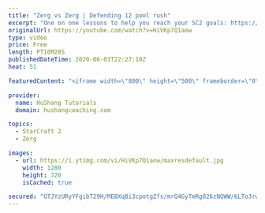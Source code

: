 ```yaml
---
title: "Zerg vs Zerg | Defending 12 pool rush"
excerpt: "One on one lessons to help you reach your SC2 goals: https://www.hushangcoaching.com ------------------------------------------------------------------------------------------------------- In this guide we take a look at how to defend one of the most infamous \"zerg rushes\" in sc2: the 12 pool. This rush"
originalUrl: https://youtube.com/watch?v=HiVKp7Q1aow
type: video
price: Free
length: PT10M28S
publishedDateTime: 2020-06-01T22:27:10Z
heat: 51

featuredContent: "<iframe width=\"800\" height=\"500\" frameborder=\"0\" src=\"https://www.youtube.com/embed/HiVKp7Q1aow\" allow=\"accelerometer; autoplay; encrypted-media; gyroscope; picture-in-picture\" allowfullscreen></iframe>"

provider:
  name: HuShang Tutorials
  domain: hushangcoaching.com

topics:
  - StarCraft 2
  - Zerg

images:
  - url: https://i.ytimg.com/vi/HiVKp7Q1aow/maxresdefault.jpg
    width: 1280
    height: 720
    isCached: true

secured: "GTJYzURyYFgibT29H/MEBXqBi3cpotgZfs/mrQ4GyTmRg826zNQWW/6LToJrwG68ehVVosmmeJgdd0bwhtKFgks49OxqUfJkofY34pLLXn2N+pDJ218yiVzhT2UhWHeb5bofnhB/KazCufQN5H1Z8cu5mzMU6Z2X9XUHkAYyHF/NI0tjL0b1yI0tQaZqxALDcPEHegI21holPpavF07pvCSpbBM3a4JITf0Rn2AMbTtkIjBUMVysFExP43AR8QpuXiAwVPL+AOfwgEz7ZZYAGyFulkSdI9jAx+3asOVTZyBbwsH/iMxqHRI64RebY2BnHPAjlxFPvDUmkucW7wUvZvosvYv/T/jybanznelQud5dFRvE6s3sUQTrxtK2I9YAFtXM1TkL0A/1vSrFUyHJZ/ydFbB2U/BTV/pTj1GEf6E=;Cv8SB1FHn8WsAN97V9rpZw=="
---
```


